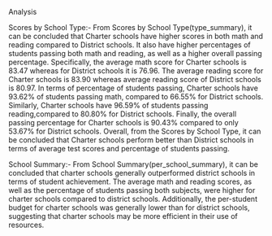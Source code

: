 Analysis

Scores by School Type:-
From Scores by School Type(type_summary), it can be concluded that Charter schools have higher scores in both math and reading compared to District schools. It also have higher percentages of students passing both math and reading, as well as a higher overall passing percentage. Specifically, the average math score for Charter schools is 83.47 whereas for District schools it is 76.96. The average reading score for Charter schools is 83.90 whereas average reading score of District schools is 80.97. In terms of percentage of students passing, Charter schools have 93.62% of students passing math, compared to 66.55% for District schools. Similarly, Charter schools have 96.59% of students passing reading,compared to 80.80% for District schools. Finally, the overall passing percentage for Charter schools is 90.43% compared to only 53.67% for District schools. Overall, from the Scores by School Type, it can be concluded that Charter schools perform better than District schools in terms of average test scores and percentage of students passing.

School Summary:-
From School Summary(per_school_summary), it can be concluded that charter schools generally outperformed district schools in terms of student achievement. The average math and reading scores, as well as the percentage of students passing both subjects, were higher for charter schools compared to district schools. Additionally, the per-student budget for charter schools was generally lower than for district schools, suggesting that charter schools may be more efficient in their use of resources. 

